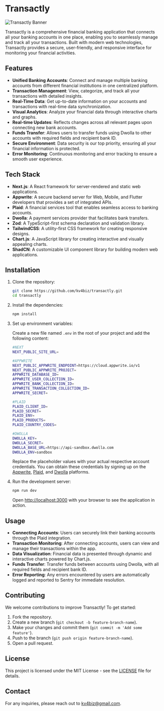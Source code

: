 # Transactly

![Transactly Banner](https://res.cloudinary.com/dikzx4eyh/image/upload/v1725010141/programming/transactlyimg_1_ukojn2.png)

Transactly is a comprehensive financial banking application that connects all your banking accounts in one place, enabling you to seamlessly manage and track all your transactions. Built with modern web technologies, Transactly provides a secure, user-friendly, and responsive interface for monitoring your financial activities.

## Features

- **Unified Banking Accounts**: Connect and manage multiple banking accounts from different financial institutions in one centralized platform.
- **Transaction Management**: View, categorize, and track all your transactions with detailed insights.
- **Real-Time Data**: Get up-to-date information on your accounts and transactions with real-time data synchronization.
- **Visual Analytics**: Analyze your financial data through interactive charts and graphs.
- **Real-time Updates**: Reflects changes across all relevant pages upon connecting new bank accounts.
- **Funds Transfer**: Allows users to transfer funds using Dwolla to other accounts with required fields and recipient bank ID.
- **Secure Environment**: Data security is our top priority, ensuring all your financial information is protected.
- **Error Monitoring**: Continuous monitoring and error tracking to ensure a smooth user experience.

## Tech Stack

- **Next.js**: A React framework for server-rendered and static web applications.
- **Appwrite**: A secure backend server for Web, Mobile, and Flutter developers that provides a set of integrated APIs.
- **Plaid**: A financial services tool that enables seamless access to banking accounts.
- **Dwolla**: A payment services provider that facilitates bank transfers.
- **Zod**: A TypeScript-first schema declaration and validation library.
- **TailwindCSS**: A utility-first CSS framework for creating responsive designs.
- **Chart.js**: A JavaScript library for creating interactive and visually appealing charts.
- **ShadCN**: A customizable UI component library for building modern web applications.

## Installation

1. Clone the repository:
    ```bash
    git clone https://github.com/kv4biz/transactly.git
    cd transactly
    ```

2. Install the dependencies:
    ```bash
    npm install
    ```

3. Set up environment variables:

    Create a new file named `.env` in the root of your project and add the following content:

    ```bash
    #NEXT
    NEXT_PUBLIC_SITE_URL=

    #APPWRITE
    NEXT_PUBLIC_APPWRITE_ENDPOINT=https://cloud.appwrite.io/v1
    NEXT_PUBLIC_APPWRITE_PROJECT=
    APPWRITE_DATABASE_ID=
    APPWRITE_USER_COLLECTION_ID=
    APPWRITE_BANK_COLLECTION_ID=
    APPWRITE_TRANSACTION_COLLECTION_ID=
    APPWRITE_SECRET=

    #PLAID
    PLAID_CLIENT_ID=
    PLAID_SECRET=
    PLAID_ENV=
    PLAID_PRODUCTS=
    PLAID_COUNTRY_CODES=

    #DWOLLA
    DWOLLA_KEY=
    DWOLLA_SECRET=
    DWOLLA_BASE_URL=https://api-sandbox.dwolla.com
    DWOLLA_ENV=sandbox
    ```

    Replace the placeholder values with your actual respective account credentials. You can obtain these credentials by signing up on the [Appwrite](https://appwrite.io/), [Plaid](https://plaid.com/), and [Dwolla](https://www.dwolla.com/) platforms.

4. Run the development server:
    ```bash
    npm run dev
    ```

   Open [http://localhost:3000](http://localhost:3000) with your browser to see the application in action.

## Usage

- **Connecting Accounts**: Users can securely link their banking accounts through the Plaid integration.
- **Transaction Monitoring**: After connecting accounts, users can view and manage their transactions within the app.
- **Data Visualization**: Financial data is presented through dynamic and interactive charts powered by Chart.js.
- **Funds Transfer**: Transfer funds between accounts using Dwolla, with all required fields and recipient bank ID.
- **Error Reporting**: Any errors encountered by users are automatically logged and reported to Sentry for immediate resolution.

## Contributing

We welcome contributions to improve Transactly! To get started:

1. Fork the repository.
2. Create a new branch (`git checkout -b feature-branch-name`).
3. Make your changes and commit them (`git commit -m 'Add some feature'`).
4. Push to the branch (`git push origin feature-branch-name`).
5. Open a pull request.

## License

This project is licensed under the MIT License - see the [LICENSE](LICENSE) file for details.

## Contact

For any inquiries, please reach out to [kv4biz@gmail.com](mailto:kv4biz@gmail.com ).
